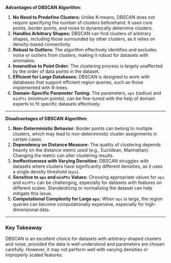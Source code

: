 **Advantages of DBSCAN Algorithm:**

1. **No Need to Predefine Clusters:** Unlike K-means, DBSCAN does not require specifying the number of clusters beforehand. It uses core points, border points, and noise to dynamically determine clusters.
2. **Handles Arbitrary Shapes:** DBSCAN can find clusters of arbitrary shapes, including those surrounded by other clusters, as it relies on density-based connectivity.
3. **Robust to Outliers:** The algorithm effectively identifies and excludes noise or outliers from clusters, making it robust for datasets with anomalies.
4. **Insensitive to Point Order:** The clustering process is largely unaffected by the order of data points in the dataset.
5. **Efficient for Large Databases:** DBSCAN is designed to work with databases that support efficient region queries, such as those implemented with R-trees.
6. **Domain-Specific Parameter Tuning:** The parameters, `eps` (radius) and `minPts` (minimum points), can be fine-tuned with the help of domain experts to fit specific datasets effectively.

---

**Disadvantages of DBSCAN Algorithm:**

1. **Non-Deterministic Behavior:** Border points can belong to multiple clusters, which may lead to non-deterministic cluster assignments in certain cases.
2. **Dependency on Distance Measure:** The quality of clustering depends heavily on the distance metric used (e.g., Euclidean, Manhattan). Changing the metric can alter clustering results.
3. **Ineffectiveness with Varying Densities:** DBSCAN struggles with datasets where clusters have significantly different densities, as it uses a single density threshold (`eps`).
4. **Sensitive to `eps` and `minPts` Values:** Choosing appropriate values for `eps` and `minPts` can be challenging, especially for datasets with features on different scales. Standardizing or normalizing the dataset can help mitigate this issue.
5. **Computational Complexity for Large `eps`:** When `eps` is large, the region queries can become computationally expensive, especially for high-dimensional data.

---

### Key Takeaway

DBSCAN is an excellent choice for datasets with arbitrary-shaped clusters and noise, provided the data is well-understood and parameters are chosen carefully. However, it may not perform well with varying densities or improperly scaled features.
